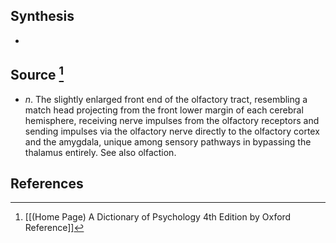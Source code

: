 ## Synthesis
- 
## Source [^1]
- $n$. The slightly enlarged front end of the olfactory tract, resembling a match head projecting from the front lower margin of each cerebral hemisphere, receiving nerve impulses from the olfactory receptors and sending impulses via the olfactory nerve directly to the olfactory cortex and the amygdala, unique among sensory pathways in bypassing the thalamus entirely. See also olfaction.
## References

[^1]: [[(Home Page) A Dictionary of Psychology 4th Edition by Oxford Reference]]